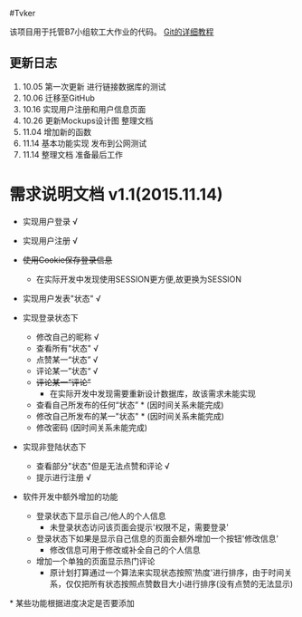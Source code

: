 ﻿#Tvker

该项目用于托管B7小组软工大作业的代码。
[Git的详细教程](http://www.bootcss.com/p/git-guide/)

## 更新日志

1. 10.05 第一次更新 进行链接数据库的测试
2. 10.06 迁移至GitHub
3. 10.16 实现用户注册和用户信息页面
4. 10.26 更新Mockups设计图 整理文档
5. 11.04 增加新的函数
6. 11.14 基本功能实现 发布到公网测试
7. 11.14 整理文档 准备最后工作

# 需求说明文档 v1.1(2015.11.14)

* 实现用户登录 √
* 实现用户注册 √
* ~~使用Cookie保存登录信息~~
  * 在实际开发中发现使用SESSION更方便,故更换为SESSION
* 实现用户发表"状态" √
* 实现登录状态下
    * 修改自己的昵称 √
    * 查看所有"状态" √
    * 点赞某一“状态” √
    * 评论某一”状态“ √
    * ~~评论某一“评论”~~
      * 在实际开发中发现需要重新设计数据库，故该需求未能实现
    * 查看自己所发布的任何“状态” * (因时间关系未能完成)
    * 修改自己所发布的某一"状态" * (因时间关系未能完成)
    * 修改密码 (因时间关系未能完成)
* 实现非登陆状态下
    * 查看部分"状态"但是无法点赞和评论 √
    * 提示进行注册 √

* 软件开发中额外增加的功能
    * 登录状态下显示自己/他人的个人信息
        * 未登录状态访问该页面会提示'权限不足，需要登录'
    * 登录状态下如果是显示自己信息的页面会额外增加一个按钮'修改信息'
        * 修改信息可用于修改或补全自己的个人信息
    * 增加一个单独的页面显示热门评论
        * 原计划打算通过一个算法来实现状态按照'热度'进行排序，由于时间关系，仅仅把所有状态按照点赞数目大小进行排序(没有点赞的无法显示)



\* 某些功能根据进度决定是否要添加






